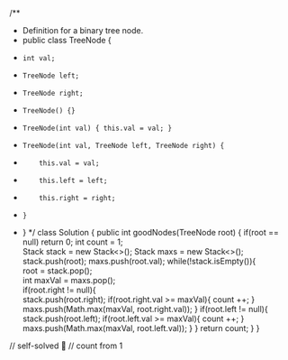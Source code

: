 /**
 * Definition for a binary tree node.
 * public class TreeNode {
 *     int val;
 *     TreeNode left;
 *     TreeNode right;
 *     TreeNode() {}
 *     TreeNode(int val) { this.val = val; }
 *     TreeNode(int val, TreeNode left, TreeNode right) {
 *         this.val = val;
 *         this.left = left;
 *         this.right = right;
 *     }
 * }
 */
class Solution {
    public int goodNodes(TreeNode root) {
        if(root == null) return 0;
        int count = 1;     
        Stack<TreeNode> stack = new Stack<>();
        Stack<Integer> maxs = new Stack<>();
        stack.push(root);
        maxs.push(root.val);
        while(!stack.isEmpty()){           
            root = stack.pop();                    
            int maxVal = maxs.pop();                           
            if(root.right != null){                                       
                stack.push(root.right);
                if(root.right.val >= maxVal){
                    count ++;
                }
                maxs.push(Math.max(maxVal, root.right.val));
            } 
            if(root.left != null){                   
                stack.push(root.left);
                if(root.left.val >= maxVal){
                    count ++;
                }
                maxs.push(Math.max(maxVal, root.left.val));
            }
        }
        return count;
    }
}

// self-solved 🌟
// count from 1
